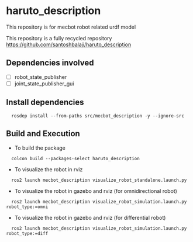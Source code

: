 # haruto_description
This repository is for mecbot robot related urdf model

This repository is a fully recycled repository https://github.com/santoshbalaji/haruto_description

## Dependencies involved
- [ ] robot_state_publisher
- [ ] joint_state_publisher_gui

## Install dependencies
```
  rosdep install --from-paths src/mecbot_description -y --ignore-src
```

## Build and Execution
- To build the package

```
  colcon build --packages-select haruto_description
```

- To visualize the robot in rviz
```
  ros2 launch mecbot_description visualize_robot_standalone.launch.py
```

- To visualize the robot in gazebo and rviz (for omnidirectional robot)
```
  ros2 launch mecbot_description visualize_robot_simulation.launch.py robot_type:=omni
```

- To visualize the robot in gazebo and rviz (for differential robot)
```
  ros2 launch mecbot_description visualize_robot_simulation.launch.py robot_type:=diff
```


